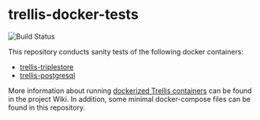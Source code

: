 # trellis-docker-tests

![Build Status](https://github.com/trellis-ldp/trellis-docker-tests/workflows/GitHub%20CI/badge.svg)

This repository conducts sanity tests of the following docker containers:

  * [trellis-triplestore](https://hub.docker.com/r/trellisldp/trellis-triplestore/)
  * [trellis-postgresql](https://hub.docker.com/r/trellisldp/trellis-posgresql/)

More information about running [dockerized Trellis containers](https://github.com/trellis-ldp/trellis/wiki/Dockerized-Trellis) can be found in the project Wiki.
In addition, some minimal docker-compose files can be found in this repository.
